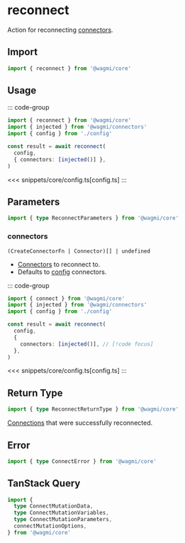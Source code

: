 # reconnect

Action for reconnecting [connectors](/core/connectors).

## Import

```ts
import { reconnect } from '@wagmi/core'
```

## Usage

::: code-group
```ts [index.ts]
import { reconnect } from '@wagmi/core'
import { injected } from '@wagmi/connectors'
import { config } from './config'

const result = await reconnect(
  config,
  { connectors: [injected()] },
)
```
<<< snippets/core/config.ts[config.ts]
:::

## Parameters

```ts
import { type ReconnectParameters } from '@wagmi/core'
```

### connectors

`(CreateConnectorFn | Connector)[] | undefined`

- [Connectors](/core/connectors) to reconnect to.
- Defaults to [config](/core/createConfig) connectors.

::: code-group
```ts [index.ts]
import { connect } from '@wagmi/core'
import { injected } from '@wagmi/connectors'
import { config } from './config'

const result = await reconnect(
  config,
  {
    connectors: [injected()], // [!code focus]
  },
)
```
<<< snippets/core/config.ts[config.ts]
:::

## Return Type

```ts
import { type ReconnectReturnType } from '@wagmi/core'
```

[Connections](/TODO) that were successfully reconnected.

## Error

```ts
import { type ConnectError } from '@wagmi/core'
```

## TanStack Query

```ts
import {
  type ConnectMutationData,
  type ConnectMutationVariables,
  type ConnectMutationParameters,
  connectMutationOptions,
} from '@wagmi/core'
```